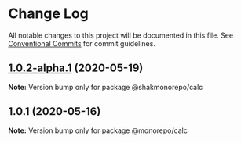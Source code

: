 # Change Log

All notable changes to this project will be documented in this file.
See [Conventional Commits](https://conventionalcommits.org) for commit guidelines.

## [1.0.2-alpha.1](https://github.com/shakdaniel/monorepo/compare/v1.0.1...v1.0.2-alpha.1) (2020-05-19)

**Note:** Version bump only for package @shakmonorepo/calc





## 1.0.1 (2020-05-16)

**Note:** Version bump only for package @monorepo/calc
